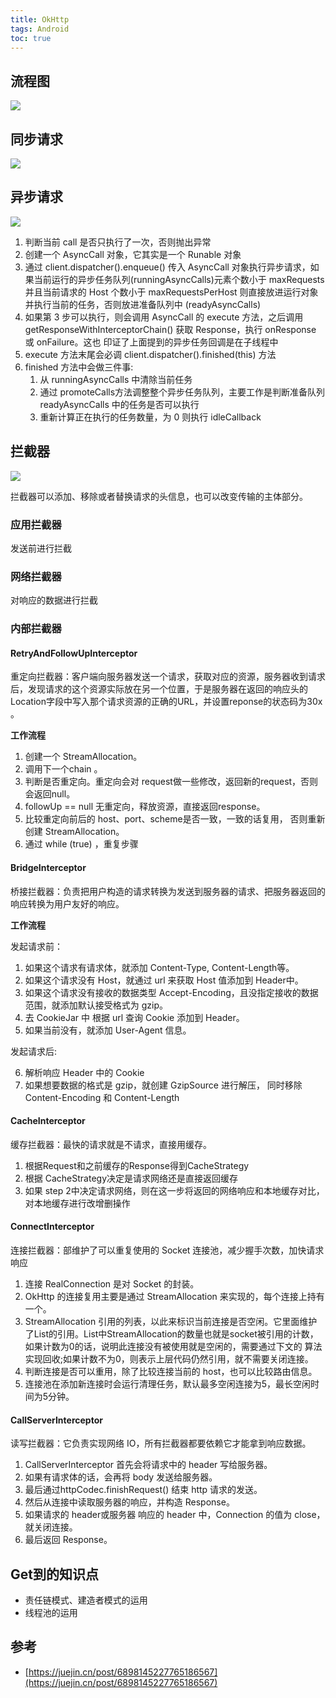 ```yaml
---
title: OkHttp
tags: Android
toc: true
---
```





## **流程图**

![](./okhttp_1.png)

## 同步请求

![](./okhttp_2.png)

## 异步请求

![](./okhttp_3.png)

1. 判断当前 call 是否只执行了一次，否则抛出异常
2. 创建一个 AsyncCall 对象，它其实是一个 Runable 对象
3. 通过 client.dispatcher().enqueue() 传入 AsyncCall 对象执行异步请求，如果当前运行的异步任务队列(runningAsyncCalls)元素个数小于
   maxRequests 并且当前请求的 Host 个数小于 maxRequestsPerHost 则直接放进运行对象并执行当前的任务，否则放进准备队列中 (readyAsyncCalls)
4. 如果第 3 步可以执行，则会调用 AsyncCall 的 execute 方法，之后调用 getResponseWithInterceptorChain() 获取 Response，执行 
   onResponse 或 onFailure。这也 印证了上面提到的异步任务回调是在子线程中
5. execute 方法末尾会必调 client.dispatcher().finished(this) 方法
6. finished 方法中会做三件事:
   1. 从 runningAsyncCalls 中清除当前任务 
   2. 通过 promoteCalls方法调整整个异步任务队列，主要工作是判断准备队列 readyAsyncCalls 中的任务是否可以执行 
   3. 重新计算正在执行的任务数量，为 0 则执行 idleCallback

## 拦截器

![](./okhttp_4.png)

拦截器可以添加、移除或者替换请求的头信息，也可以改变传输的主体部分。

### 应用拦截器

发送前进行拦截

### 网络拦截器

对响应的数据进行拦截

### 内部拦截器

#### RetryAndFollowUpInterceptor

重定向拦截器：客户端向服务器发送一个请求，获取对应的资源，服务器收到请求后，发现请求的这个资源实际放在另一个位置，于是服务器在返回的响应头的
Location字段中写入那个请求资源的正确的URL，并设置reponse的状态码为30x 。

**工作流程**

1. 创建一个 StreamAllocation。 
2. 调用下一个chain 。 
3. 判断是否重定向。重定向会对 request做一些修改，返回新的request，否则会返回null。 
4. followUp == null 无重定向，释放资源，直接返回response。 
5. 比较重定向前后的 host、port、scheme是否一致，一致的话复用， 否则重新创建 StreamAllocation。 
6. 通过 while (true) ，重复步骤

#### BridgeInterceptor

桥接拦截器：负责把用户构造的请求转换为发送到服务器的请求、把服务器返回的响应转换为用户友好的响应。

**工作流程**

发起请求前：

1. 如果这个请求有请求体，就添加 Content-Type, Content-Length等。 
2. 如果这个请求没有 Host，就通过 url 来获取 Host 值添加到 Header中。 
3. 如果这个请求没有接收的数据类型 Accept-Encoding，且没指定接收的数据范围，就添加默认接受格式为 gzip。 
4. 去 CookieJar 中 根据 url 查询 Cookie 添加到 Header。 
5. 如果当前没有，就添加 User-Agent 信息。

发起请求后:

6. 解析响应 Header 中的 Cookie 
7. 如果想要数据的格式是 gzip，就创建 GzipSource 进行解压， 同时移除 Content-Encoding 和 Content-Length


#### CacheInterceptor

缓存拦截器：最快的请求就是不请求，直接用缓存。 

1. 根据Request和之前缓存的Response得到CacheStrategy 
2. 根据 CacheStrategy决定是请求网络还是直接返回缓存 
3. 如果 step 2中决定请求网络，则在这一步将返回的网络响应和本地缓存对比，对本地缓存进行改增删操作

#### ConnectInterceptor

连接拦截器：部维护了可以重复使用的 Socket 连接池，减少握手次数，加快请求响应

1. 连接 RealConnection 是对 Socket 的封装。 
2. OkHttp 的连接复用主要是通过 StreamAllocation 来实现的，每个连接上持有一个。 
3. StreamAllocation 引用的列表，以此来标识当前连接是否空闲。它里面维护了List的引用。List中StreamAllocation的数量也就是socket被引用的计数， 
   如果计数为0的话，说明此连接没有被使用就是空闲的，需要通过下文的 算法实现回收;如果计数不为0，则表示上层代码仍然引用，就不需要关闭连接。 
4. 判断连接是否可以重用，除了比较连接当前的 host，也可以比较路由信息。 
5. 连接池在添加新连接时会运行清理任务，默认最多空闲连接为5，最长空闲时间为5分钟。

#### CallServerInterceptor

读写拦截器：它负责实现网络 IO，所有拦截器都要依赖它才能拿到响应数据。

1. CallServerInterceptor 首先会将请求中的 header 写给服务器。 
2. 如果有请求体的话，会再将 body 发送给服务器。 
3. 最后通过httpCodec.finishRequest() 结束 http 请求的发送。 
4. 然后从连接中读取服务器的响应，并构造 Response。 
5. 如果请求的 header或服务器 响应的 header 中，Connection 的值为 close，就关闭连接。 
6. 最后返回 Response。

## Get到的知识点

- 责任链模式、建造者模式的运用
- 线程池的运用


## 参考

- [https://juejin.cn/post/6898145227765186567](https://juejin.cn/post/6898145227765186567)
